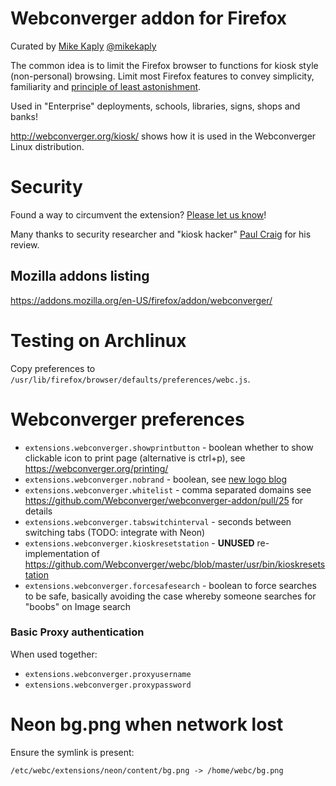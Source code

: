# Webconverger addon for Firefox

Curated by [Mike Kaply](http://consulting.kaply.com/)
[@mikekaply](http://twitter.com/MikeKaply)

The common idea is to limit the Firefox browser to functions for kiosk style
(non-personal) browsing. Limit most Firefox features to convey simplicity,
familiarity and [principle of least
astonishment](http://en.wikipedia.org/wiki/Principle_of_least_astonishment).

Used in "Enterprise" deployments, schools, libraries, signs, shops and banks!

<http://webconverger.org/kiosk/> shows how it is used in the Webconverger Linux distribution.

# Security

Found a way to circumvent the extension? [Please let us know](http://webconverger.org/security/)!

Many thanks to security researcher and "kiosk hacker" [Paul
Craig](http://security-assessment.com) for his review.

## Mozilla addons listing

<https://addons.mozilla.org/en-US/firefox/addon/webconverger/>

# Testing on Archlinux

Copy preferences to `/usr/lib/firefox/browser/defaults/preferences/webc.js`.

# Webconverger preferences

* `extensions.webconverger.showprintbutton` - boolean whether to show clickable icon to print page (alternative is ctrl+p), see <https://webconverger.org/printing/>
* `extensions.webconverger.nobrand` - boolean, see [new logo blog](http://webconverger.org/blog/2014/New_logo/)
* `extensions.webconverger.whitelist` - comma separated domains see https://github.com/Webconverger/webconverger-addon/pull/25 for details
* `extensions.webconverger.tabswitchinterval` - seconds between switching tabs (TODO: integrate with Neon)
* `extensions.webconverger.kioskresetstation` - **UNUSED** re-implementation of <https://github.com/Webconverger/webc/blob/master/usr/bin/kioskresetstation>
* `extensions.webconverger.forcesafesearch` - boolean to force searches to be safe, basically avoiding the case whereby someone searches for "boobs" on Image search

### Basic Proxy authentication

When used together:

* `extensions.webconverger.proxyusername`
* `extensions.webconverger.proxypassword`

# Neon bg.png when network lost

Ensure the symlink is present:

	/etc/webc/extensions/neon/content/bg.png -> /home/webc/bg.png
